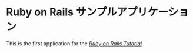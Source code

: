 # Ruby on Rails サンプルアプリケーション

This is the first application for the
[*Ruby on Rails Tutorial*](http://railstutorial.jp/)
